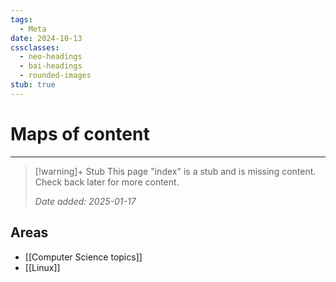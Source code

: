 ```yaml
---
tags:
  - Meta
date: 2024-10-13
cssclasses:
  - neo-headings
  - bai-headings
  - rounded-images
stub: true
---
```

# Maps of content

***
>[!warning]+ Stub
> This page "index" is a stub and is missing content. Check back later for more content.
> 
> *Date added: 2025-01-17*
## Areas
- [[Computer Science topics]]
- [[Linux]]
